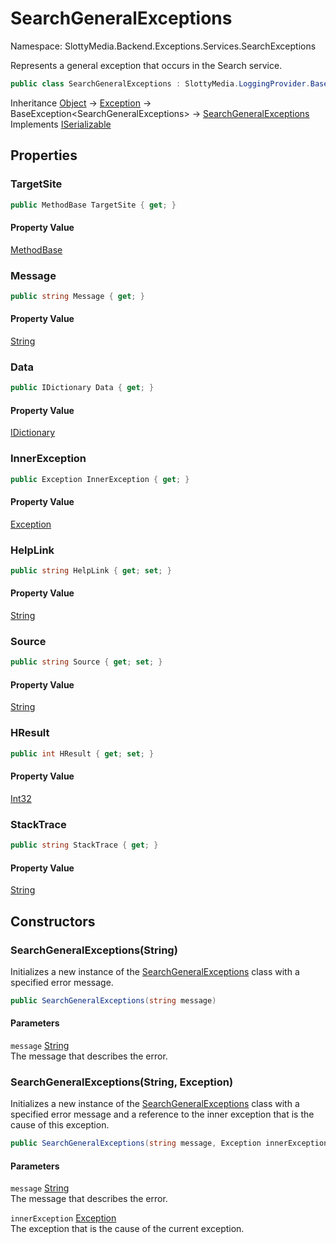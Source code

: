 # SearchGeneralExceptions

Namespace: SlottyMedia.Backend.Exceptions.Services.SearchExceptions

Represents a general exception that occurs in the Search service.

```csharp
public class SearchGeneralExceptions : SlottyMedia.LoggingProvider.BaseException`1[[SlottyMedia.Backend.Exceptions.Services.SearchExceptions.SearchGeneralExceptions, SlottyMedia, Version=1.0.0.0, Culture=neutral, PublicKeyToken=null]], System.Runtime.Serialization.ISerializable
```

Inheritance [Object](https://docs.microsoft.com/en-us/dotnet/api/system.object) → [Exception](https://docs.microsoft.com/en-us/dotnet/api/system.exception) → BaseException&lt;SearchGeneralExceptions&gt; → [SearchGeneralExceptions](./slottymedia.backend.exceptions.services.searchexceptions.searchgeneralexceptions.md)<br>
Implements [ISerializable](https://docs.microsoft.com/en-us/dotnet/api/system.runtime.serialization.iserializable)

## Properties

### **TargetSite**

```csharp
public MethodBase TargetSite { get; }
```

#### Property Value

[MethodBase](https://docs.microsoft.com/en-us/dotnet/api/system.reflection.methodbase)<br>

### **Message**

```csharp
public string Message { get; }
```

#### Property Value

[String](https://docs.microsoft.com/en-us/dotnet/api/system.string)<br>

### **Data**

```csharp
public IDictionary Data { get; }
```

#### Property Value

[IDictionary](https://docs.microsoft.com/en-us/dotnet/api/system.collections.idictionary)<br>

### **InnerException**

```csharp
public Exception InnerException { get; }
```

#### Property Value

[Exception](https://docs.microsoft.com/en-us/dotnet/api/system.exception)<br>

### **HelpLink**

```csharp
public string HelpLink { get; set; }
```

#### Property Value

[String](https://docs.microsoft.com/en-us/dotnet/api/system.string)<br>

### **Source**

```csharp
public string Source { get; set; }
```

#### Property Value

[String](https://docs.microsoft.com/en-us/dotnet/api/system.string)<br>

### **HResult**

```csharp
public int HResult { get; set; }
```

#### Property Value

[Int32](https://docs.microsoft.com/en-us/dotnet/api/system.int32)<br>

### **StackTrace**

```csharp
public string StackTrace { get; }
```

#### Property Value

[String](https://docs.microsoft.com/en-us/dotnet/api/system.string)<br>

## Constructors

### **SearchGeneralExceptions(String)**

Initializes a new instance of the [SearchGeneralExceptions](./slottymedia.backend.exceptions.services.searchexceptions.searchgeneralexceptions.md) class with a specified error message.

```csharp
public SearchGeneralExceptions(string message)
```

#### Parameters

`message` [String](https://docs.microsoft.com/en-us/dotnet/api/system.string)<br>
The message that describes the error.

### **SearchGeneralExceptions(String, Exception)**

Initializes a new instance of the [SearchGeneralExceptions](./slottymedia.backend.exceptions.services.searchexceptions.searchgeneralexceptions.md) class with a specified error message and a
 reference to the inner exception that is the cause of this exception.

```csharp
public SearchGeneralExceptions(string message, Exception innerException)
```

#### Parameters

`message` [String](https://docs.microsoft.com/en-us/dotnet/api/system.string)<br>
The message that describes the error.

`innerException` [Exception](https://docs.microsoft.com/en-us/dotnet/api/system.exception)<br>
The exception that is the cause of the current exception.
